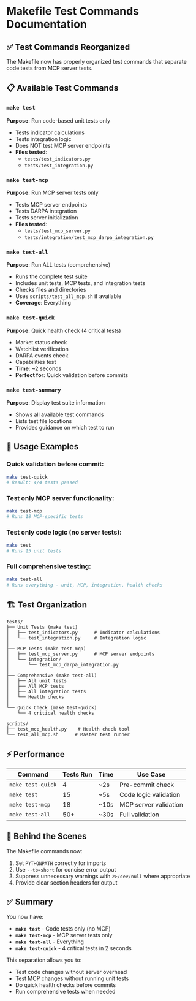 # Makefile Test Commands Documentation

## ✅ Test Commands Reorganized

The Makefile now has properly organized test commands that separate code tests from MCP server tests.

## 📋 Available Test Commands

### `make test`
**Purpose**: Run code-based unit tests only
- Tests indicator calculations
- Tests integration logic
- Does NOT test MCP server endpoints
- **Files tested**:
  - `tests/test_indicators.py`
  - `tests/test_integration.py`

### `make test-mcp`
**Purpose**: Run MCP server tests only
- Tests MCP server endpoints
- Tests DARPA integration
- Tests server initialization
- **Files tested**:
  - `tests/test_mcp_server.py`
  - `tests/integration/test_mcp_darpa_integration.py`

### `make test-all`
**Purpose**: Run ALL tests (comprehensive)
- Runs the complete test suite
- Includes unit tests, MCP tests, and integration tests
- Checks files and directories
- Uses `scripts/test_all_mcp.sh` if available
- **Coverage**: Everything

### `make test-quick`
**Purpose**: Quick health check (4 critical tests)
- Market status check
- Watchlist verification
- DARPA events check
- Capabilities test
- **Time**: ~2 seconds
- **Perfect for**: Quick validation before commits

### `make test-summary`
**Purpose**: Display test suite information
- Shows all available test commands
- Lists test file locations
- Provides guidance on which test to run

## 🎯 Usage Examples

### Quick validation before commit:
```bash
make test-quick
# Result: 4/4 tests passed
```

### Test only MCP server functionality:
```bash
make test-mcp
# Runs 18 MCP-specific tests
```

### Test only code logic (no server tests):
```bash
make test
# Runs 15 unit tests
```

### Full comprehensive testing:
```bash
make test-all
# Runs everything - unit, MCP, integration, health checks
```

## 🏗️ Test Organization

```
tests/
├── Unit Tests (make test)
│   ├── test_indicators.py      # Indicator calculations
│   └── test_integration.py     # Integration logic
│
├── MCP Tests (make test-mcp)
│   ├── test_mcp_server.py      # MCP server endpoints
│   └── integration/
│       └── test_mcp_darpa_integration.py
│
├── Comprehensive (make test-all)
│   ├── All unit tests
│   ├── All MCP tests
│   ├── All integration tests
│   └── Health checks
│
└── Quick Check (make test-quick)
    └── 4 critical health checks

scripts/
├── test_mcp_health.py    # Health check tool
└── test_all_mcp.sh      # Master test runner
```

## ⚡ Performance

| Command | Tests Run | Time | Use Case |
|---------|-----------|------|----------|
| `make test-quick` | 4 | ~2s | Pre-commit check |
| `make test` | 15 | ~5s | Code logic validation |
| `make test-mcp` | 18 | ~10s | MCP server validation |
| `make test-all` | 50+ | ~30s | Full validation |

## 🔧 Behind the Scenes

The Makefile commands now:
1. Set `PYTHONPATH` correctly for imports
2. Use `--tb=short` for concise error output
3. Suppress unnecessary warnings with `2>/dev/null` where appropriate
4. Provide clear section headers for output

## ✅ Summary

You now have:
- **`make test`** - Code tests only (no MCP)
- **`make test-mcp`** - MCP server tests only
- **`make test-all`** - Everything
- **`make test-quick`** - 4 critical tests in 2 seconds

This separation allows you to:
- Test code changes without server overhead
- Test MCP changes without running unit tests
- Do quick health checks before commits
- Run comprehensive tests when needed